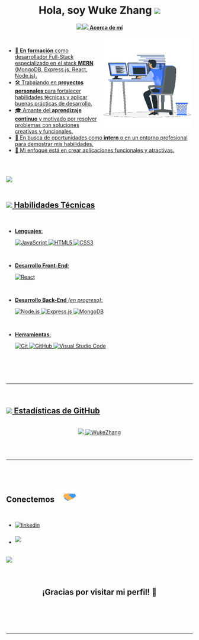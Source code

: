 <h1 align="center"><b>Hola, soy Wuke Zhang </b><img src="https://media.giphy.com/media/hvRJCLFzcasrR4ia7z/giphy.gif" width="35"></h1>

<p align="center">
  <a href="https://github.com/DenverCoder1/readme-typing-svg"><img src="https://readme-typing-svg.herokuapp.com?font=Time+New+Roman&color=cyan&size=25&center=true&vCenter=true&width=600&height=100&lines=Desarrollador+Front-End+en+formación;Aspirante+a+Full-Stack+MERN;Amante+del+aprendizaje+constante;Resolviendo+problemas+con+creatividad;Bienvenido+a+mi+perfil!</a>
</p>

<br>

## <picture><img src="https://github.com/0xAbdulKhalid/0xAbdulKhalid/raw/main/assets/mdImages/about_me.gif" width="50px"></picture> **Acerca de mí**

<picture> <img align="right" src="https://github.com/0xAbdulKhalid/0xAbdulKhalid/raw/main/assets/mdImages/Right_Side.gif" width="250px"></picture>

<br>

- 🌱 **En formación** como desarrollador Full-Stack especializado en el stack **MERN** (MongoDB, Express.js, React, Node.js).
- 🛠️ Trabajando en **proyectos personales** para fortalecer habilidades técnicas y aplicar buenas prácticas de desarrollo.
- 🎓 Amante del **aprendizaje continuo** y motivado por resolver problemas con soluciones creativas y funcionales.
- 💼 En busca de oportunidades como **intern** o en un entorno profesional para demostrar mis habilidades.
- 🌟 Mi enfoque está en crear aplicaciones funcionales y atractivas.

<br><br>

<img src="https://user-images.githubusercontent.com/73097560/115834477-dbab4500-a447-11eb-908a-139a6edaec5c.gif"><br><br>

## <img src="https://media2.giphy.com/media/QssGEmpkyEOhBCb7e1/giphy.gif" width="25"><b> Habilidades Técnicas</b>
<br>

<p align="center">

- **Lenguajes**:
    
    ![JavaScript](https://img.shields.io/badge/JavaScript-%23F7DF1E.svg?style=for-the-badge&logo=javascript&logoColor=black)
    ![HTML5](https://img.shields.io/badge/HTML5-%23E34F26.svg?style=for-the-badge&logo=html5&logoColor=white)
    ![CSS3](https://img.shields.io/badge/CSS3-%231572B6.svg?style=for-the-badge&logo=css3&logoColor=white)

<br>   
    
- **Desarrollo Front-End**:

   ![React](https://img.shields.io/badge/React-%2320232a.svg?style=for-the-badge&logo=react&logoColor=%2361DAFB)

<br>

- **Desarrollo Back-End** *(en progreso)*:

    ![Node.js](https://img.shields.io/badge/Node.js-%2343853D.svg?style=for-the-badge&logo=node.js&logoColor=white)
    ![Express.js](https://img.shields.io/badge/Express.js-%23000000.svg?style=for-the-badge&logo=express&logoColor=white)
    ![MongoDB](https://img.shields.io/badge/MongoDB-%2347A248.svg?style=for-the-badge&logo=mongodb&logoColor=white)
    
<br>

- **Herramientas**:

    ![Git](https://img.shields.io/badge/git-%23F05033.svg?style=for-the-badge&logo=git&logoColor=white)
    ![GitHub](https://img.shields.io/badge/github-%23121011.svg?style=for-the-badge&logo=github&logoColor=white)
    ![Visual Studio Code](https://img.shields.io/badge/VS%20Code-%23007ACC.svg?style=for-the-badge&logo=visual-studio-code&logoColor=white)

<br>

</p>

<br>
<br>

-----

<br>


## <img src="https://media.giphy.com/media/iY8CRBdQXODJSCERIr/giphy.gif" width="35"><b> Estadísticas de GitHub</b>
<br>

<div align="center">

<a href="https://github.com/WukeZhang">
  <img src="https://github-readme-stats.vercel.app/api?username=WukeZhang&include_all_commits=true&count_private=true&show_icons=true&line_height=20&title_color=7A7ADB&icon_color=2234AE&text_color=D3D3D3&bg_color=0,000000,130F40" width="450"/>
  <img src="https://github-readme-stats.vercel.app/api/top-langs?username=WukeZhang&show_icons=true&locale=en&layout=compact&line_height=20&title_color=7A7ADB&icon_color=2234AE&text_color=D3D3D3&bg_color=0,000000,130F40" width="375"  alt="WukeZhang"/>
</a>
</div>

<br>
<br>
<br>

-----

<br>
<br>

## <b> Conectemos</b><img src="https://github.com/0xAbdulKhalid/0xAbdulKhalid/raw/main/assets/mdImages/handshake.gif" width ="80">
<br>
<div align='left'>

<ul>

<li>
<a href="https://linkedin.com/in/WukeZhang" target="_blank">
<img src="https://img.shields.io/badge/linkedin:  Wuke Zhang-%2300acee.svg?color=405DE6&style=for-the-badge&logo=linkedin&logoColor=white" alt=linkedin style="margin-bottom: 5px;"/>
</a>
</li>

<br>

<li>
<a href="mailto:wuke.zhang@example.com" target="_blank">
<img src="https://img.shields.io/badge/gmail:  Wuke Zhang-%23EA4335.svg?style=for-the-badge&logo=gmail&logoColor=white" t=mail style="margin-bottom: 5px;" />
</a>
</li>
	
</ul>
</div>

<br>
<img src="https://user-images.githubusercontent.com/73097560/115834477-dbab4500-a447-11eb-908a-139a6edaec5c.gif">
<br>
<br>
<br>

<div align='center'>

## <b>¡Gracias por visitar mi perfil! 🌟</b>

</div>
<br>
<br>
<br>
<br>

---
